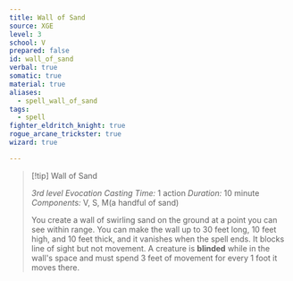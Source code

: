 ```yaml
---
title: Wall of Sand
source: XGE
level: 3
school: V
prepared: false
id: wall_of_sand
verbal: true
somatic: true
material: true
aliases:
  - spell_wall_of_sand
tags:
  - spell
fighter_eldritch_knight: true
rogue_arcane_trickster: true
wizard: true

---
```

>[!tip] Wall of Sand
>
> *3rd level Evocation*
> *Casting Time:* 1 action
> *Duration:* 10 minute
> *Components:* V, S, M(a handful of sand)
>
>You create a wall of swirling sand on the ground at a point you can see within range. You can make the wall up to 30 feet long, 10 feet high, and 10 feet thick, and it vanishes when the spell ends. It blocks line of sight but not movement. A creature is **blinded** while in the wall's space and must spend 3 feet of movement for every 1 foot it moves there.
>

